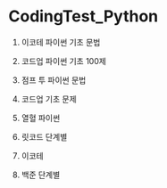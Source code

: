 # CodingTest_Python

1. 이코테 파이썬 기초 문법

2. 코드업 파이썬 기초 100제

3. 점프 투 파이썬 문법

4. 코드업 기초 문제

5. 열혈 파이썬

6. 릿코드 단계별

7. 이코테

8. 백준 단계별
